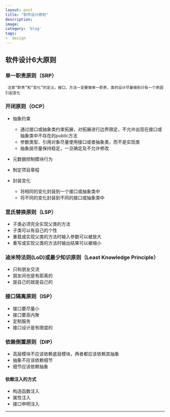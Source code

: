 ```yaml
---
layout: post
title: "软件设计原则"
description: 
image: 
category: 'blog'
tags:
-  design
---
```


## 软件设计6大原则

### 单一职责原则（SRP）
     注意“职责”和“变化”的定义。接口，方法一定要做单一职责，类的设计尽量做到只有一个原因引起变化

### **开闭原则**（OCP）
- 抽象约束
    - 通过接口或抽象类约束拓展，对拓展进行边界限定，不允许出现在接口或抽象类中不存在的public方法
    - 参数类型、引用对象尽量使用接口或者抽象类，而不是实现类
    - 抽象层尽量保持稳定，一旦确定及不允许修改

- 元数据控制模块行为
- 制定项目章程
- 封装变化
    - 将相同的变化封装到一个接口或抽象类中
    - 将不同的变化封装到不同的接口或抽象类中

### 里氏替换原则（LSP）
- 子类必须完全实现父类的方法
- 子类可以有自己的个性
- 重载或实现父类的方法时输入参数可以被放大
- 重写或实现父类的方法时输出结果可以被缩小

### 迪米特法则(LoD)或最少知识原则（Least Knowledge Principle）
- 只和朋友交流
- 朋友间也是有距离的
- 是自己的就是自己的

### 接口隔离原则（ISP）
- 接口要尽量小
- 接口要高内聚
- 定制服务
- 接口设计是有限度的

### 依赖倒置原则（DIP）
- 高层模块不应该依赖底层模块，两者都应该依赖其抽象
- 抽象不应该依赖细节
- 细节应该依赖抽象

#### 依赖注入的方式 
- 构造函数注入
- 属性注入
- 接口申明注入





-----
